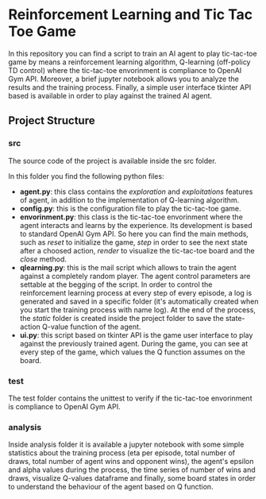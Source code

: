 # Reinforcement Learning and Tic Tac Toe Game

In this repository you can find a script to train an AI agent to play tic-tac-toe game by means a reinforcement learning algorithm, Q-learning (off-policy TD control) where the tic-tac-toe envorinment is compliance to OpenAI Gym API. Moreover, a brief jupyter notebook allows you to analyze the results and the training process. Finally, a simple user interface tkinter API based is available in order to play against the trained AI agent.

## Project Structure

### src

The source code of the project is available inside the src folder.

In this folder you find the following python files:
- **agent.py**: this class contains the *exploration* and *exploitations* features of agent, in addition to the implementation of Q-learning algorithm.
- **config.py**: this is the configuration file to play the tic-tac-toe game.
- **envorinment.py**: this class is the tic-tac-toe envorinment where the agent interacts and learns by the experience. Its development is based to standard OpenAI Gym API. So here you can find the main methods, such as *reset* to initialize the game, *step* in order to see the next state after a choosed action, *render* to visualize the tic-tac-toe board and the *close* method.
- **qlearning.py**: this is the mail script which allows to train the agent against a completely random player. The agent control parameters are settable at the begging of the script. In order to control the reinforcement learning process at every step of every episode, a log is generated and saved in a specific folder (it's automatically created when you start the training process with name log). At the end of the process, the *static* folder is created inside the project folder to save the state-action Q-value function of the agent.
- **ui.py**: this script based on tkinter API is the game user interface to play against the previously trained agent. During the game, you can see at every step of the game, which values the Q function assumes on the board. 

### test

The test folder contains the unittest to verify if the tic-tac-toe envorinment is compliance to OpenAI Gym API.

### analysis

Inside analysis folder it is available a jupyter notebook with some simple statistics about the training process (eta per episode, total number of draws, total number of agent wins and opponent wins), the agent's epsilon and alpha values during the process, the time series of number of wins and draws, visualize Q-values dataframe and finally, some board states in order to understand the behaviour of the agent based on Q function.
